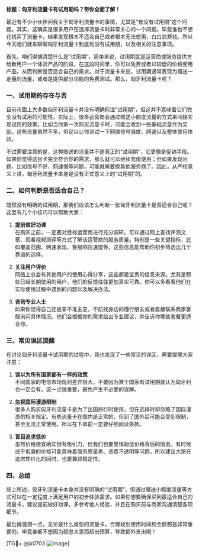 **标题：匈牙利流量卡有试用期吗？带你全面了解！**

最近有不少小伙伴问我关于匈牙利流量卡的事情，尤其是“有没有试用期”这个问题。其实，这确实是很多用户在选择流量卡时非常关心的一个问题。毕竟谁也不想花钱买了流量卡，结果发现根本不适合自己或者根本无法使用，白白浪费钱。所以今天咱们就来聊聊匈牙利流量卡到底有没有试用期，以及相关的注意事项。

首先，咱们得搞清楚什么是“试用期”。简单来说，试用期就是运营商或服务提供方给新用户一个体验产品的阶段，在这段时间里，你可以免费或者以较低的价格使用产品，从而判断是否适合自己的需求。对于流量卡来说，试用期通常表现为赠送一定量的流量，或者是提供部分功能的免费测试。那么，匈牙利流量卡呢？

### 一、试用期的存在与否

目前市面上大多数匈牙利流量卡并没有明确标注“试用期”，但这并不意味着它们完全没有试用的可能性。实际上，很多运营商会通过赠送小额度流量的方式来间接实现试用的效果。比如当你第一次购买流量卡时，可能会收到一些基础流量作为奖励。这些流量虽然不多，但足以让你测试一下网络信号强度、网速以及整体使用体验。

不过需要注意的是，这种赠送的流量并不是真正的“试用期”，它更像是促销手段。如果你觉得这张卡完全符合你的需求，那么就可以继续充值使用；但如果发现问题，比如信号不好、网速慢等问题，可能就需要换其他服务商了。因此，从严格意义上讲，匈牙利流量卡本身是没有正式意义上的“试用期”的。

### 二、如何判断是否适合自己？

既然没有明确的试用期，那我们应该怎么判断一张匈牙利流量卡是否适合自己呢？这里有几个小技巧可以帮助大家：

1. **提前做好功课**  
   在购买之前，一定要对目标运营商进行充分调研。可以通过网上查找评测文章、观看视频测评等方式了解该运营商的服务质量。特别是一些关键指标，比如覆盖范围、网速表现、客服响应速度等。这些信息能帮助你初步筛选出几个靠谱的选择。

2. **关注用户评价**  
   网络上总会有其他用户的使用心得分享，这些都是宝贵的信息来源。尤其是那些已经长期使用的用户，他们的反馈往往更加真实可靠。你可以多看看他们在实际使用过程中遇到的问题以及解决办法。

3. **咨询专业人士**  
   如果你觉得自己还是拿不准主意，不妨找身边的懂行朋友或者直接联系商家客服询问具体情况。他们会根据你的需求给出专业建议，并告诉你哪些套餐更适合你。

### 三、常见误区提醒

在讨论匈牙利流量卡试用期的过程中，我也发现了一些常见的误区，需要提醒大家注意：

1. **误以为所有国家都有一样的政策**  
   不同国家的电信市场规则差异很大，不要因为某个国家有试用期就认为匈牙利也一定会有。这一点很重要，避免产生不必要的误解。

2. **忽视国际漫游限制**  
   很多人购买匈牙利流量卡是为了出国旅行时使用，但在选择时却忽略了国际漫游的相关规定。有些流量卡在国内是正常的，但到了国外后可能会受到限制，甚至无法正常使用。所以在下单前一定要仔细阅读条款。

3. **盲目追求低价**  
   虽然价格便宜确实很有吸引力，但我们也要警惕超低价格背后的隐患。有时候过于低廉的价格可能意味着服务质量差、资费不透明等问题。所以建议大家在追求性价比的同时，也要兼顾稳定性。

### 四、总结

综上所述，匈牙利流量卡本身并没有明确的“试用期”，但通过赠送小额度流量等方式可以在一定程度上满足用户的初步体验需求。如果你想要确保买到最适合自己的流量卡，建议提前做好功课，多参考他人经验，并且在购买前与商家沟通清楚各项细节。

最后再强调一点，无论是什么类型的流量卡，合理规划使用时间和金额都是非常重要的。毕竟谁都不想因为疏忽大意而超出预算，导致额外支出哦！

[TG💪+ @jx0703 ![Image](https://github.com/user-attachments/assets/dbca1d08-cadb-493c-b0ec-ad6f7a83f270)]